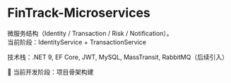 # FinTrack-Microservices

微服务结构（Identity / Transaction / Risk / Notification）。  
当前阶段：IdentityService + TransactionService

技术栈：.NET 9, EF Core, JWT, MySQL, MassTransit, RabbitMQ（后续引入）

📌 当前开发阶段：项目骨架构建